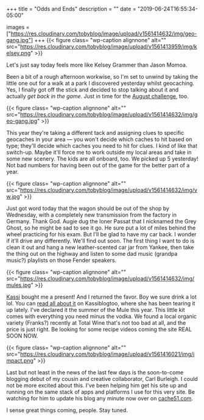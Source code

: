+++
title = "Odds and Ends"
description = ""
date = "2019-06-24T16:55:34-05:00"

images = ["https://res.cloudinary.com/tobyblog/image/upload/v1561414632/img/geo-gang.jpg"]
+++
{{< figure class= "wp-caption alignnone" alt="" src="https://res.cloudinary.com/tobyblog/image/upload/v1561413959/img/kelsey.png" >}}

Let's just say today feels more like Kelsey Grammer than Jason Momoa.
<!--more-->

Been a bit of a rough afternoon workwise, so I'm set to unwind by taking the little one out for a walk at a park I discovered yesterday whilst geocaching. Yes, I finally got off the stick and decided to stop talking about it and actually *get back in the game.* Just in time for the [August challenge](https://www.geocaching.com/blog/2019/06/breaking-news-mystery-at-the-museum/), too.

{{< figure class= "wp-caption alignnone" alt="" src="https://res.cloudinary.com/tobyblog/image/upload/v1561414632/img/geo-gang.jpg" >}}

This year they're taking a different tack and assigning clues to specific geocaches in your area — you won't decide which caches to hit based on type; they'll decide which caches you need to hit for clues. I kind of like that switch-up. Maybe it'll force me to work outside my local areas and take in some new scenery. The kids are all onboard, too. We picked up 5 yesterday! Not bad numbers for having been out of the game for the better part of a year. 

{{< figure class= "wp-caption alignnone" alt="" src="https://res.cloudinary.com/tobyblog/image/upload/v1561414632/img/vw.jpg" >}}

Just got word today that the wagon should be out of the shop by Wednesday, with a completely new transmission from the factory in Germany. Thank God. Augie dug the loner Passat that I nicknamed the Grey Ghost, so he might be sad to see it go. He sure put a lot of miles behind the wheel practicing for his exam. But I'll be glad to have my car back. I wonder if it'll drive any differently. We'll find out soon. The first thing I want to do is clean it out and hang a new leather-scented car jar from Yankee, then take the thing out on the highway and listen to some dad music (grandpa music?) playlists on those Fender speakers.

{{< figure class= "wp-caption alignnone" alt="" src="https://res.cloudinary.com/tobyblog/image/upload/v1561414632/img/mules.jpg" >}}

[Kassi](http://kassiblogtoo.blogspot.com/) bought me a present! And I returned the favor. Boy we sure drink a lot lol. You can [read all about it](https://kassiblogtoo.blogspot.com/2019/06/moscow-mules.html) on Kassiblogtoo, where she has been tearing it up lately. I've declared it the summer of the Mule this year. This little kit comes with everything you need minus the vodka. We found a local organic variety (Franks?) recently at Total Wine that's not too bad at all, and the price is just right. Be looking for some recipe videos coming the site REAL SOON NOW.

{{< figure class= "wp-caption alignnone" alt="" src="https://res.cloudinary.com/tobyblog/image/upload/v1561416021/img/impact.png" >}}

Last but not least in the news of the last few days is the soon-to-come blogging debut of my cousin and creative collaborator, Carl Burleigh. I could not be more excited about this. I've been helping him get his site up and running on the same stack of apps and platforms I use for this very site. Be watching for him to update his blog any minute now over on [cache51.com](http://cache51.com/). 

I sense great things coming, people. Stay tuned.
